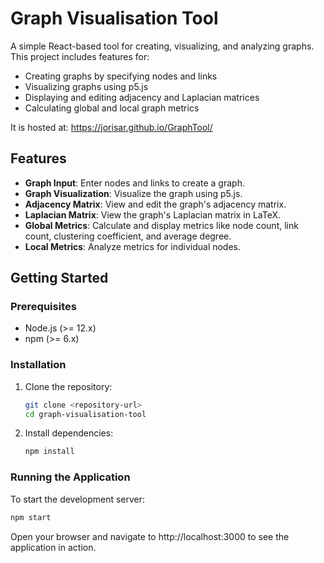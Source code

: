 # Graph Visualisation Tool

A simple React-based tool for creating, visualizing, and analyzing graphs. This project includes features for:
- Creating graphs by specifying nodes and links
- Visualizing graphs using p5.js
- Displaying and editing adjacency and Laplacian matrices
- Calculating global and local graph metrics

It is hosted at: https://jorisar.github.io/GraphTool/

## Features

- **Graph Input**: Enter nodes and links to create a graph.
- **Graph Visualization**: Visualize the graph using p5.js.
- **Adjacency Matrix**: View and edit the graph's adjacency matrix.
- **Laplacian Matrix**: View the graph's Laplacian matrix in LaTeX.
- **Global Metrics**: Calculate and display metrics like node count, link count, clustering coefficient, and average degree.
- **Local Metrics**: Analyze metrics for individual nodes.

## Getting Started

### Prerequisites

- Node.js (>= 12.x)
- npm (>= 6.x)

### Installation

1. Clone the repository:
   ```bash
   git clone <repository-url>
   cd graph-visualisation-tool
   ```

2. Install dependencies:
   ```bash
   npm install
   ```

### Running the Application
To start the development server:
   ```bash
   npm start
   ```

Open your browser and navigate to http://localhost:3000 to see the application in action.
